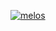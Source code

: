   [![melos](https://img.shields.io/badge/maintained%20with-melos-f700ff.svg?style=flat-square)](https://github.com/invertase/melos)
